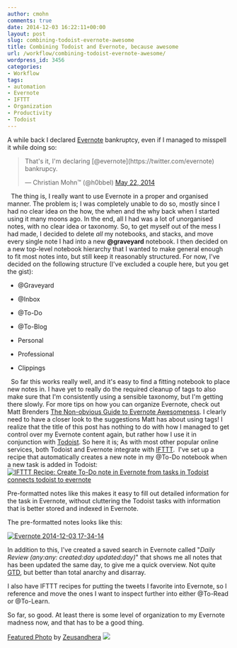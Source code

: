 ```yaml
---
author: cmohn
comments: true
date: 2014-12-03 16:22:11+00:00
layout: post
slug: combining-todoist-evernote-awesome
title: Combining Todoist and Evernote, because awesome
url: /workflow/combining-todoist-evernote-awesome/
wordpress_id: 3456
categories:
- Workflow
tags:
- automation
- Evernote
- IFTTT
- Organization
- Productivity
- Todoist
---
```


A while back I declared [Evernote](http://evernote.com) bankruptcy, even if I managed to misspell it while doing so:



<blockquote>That's it, I'm declaring [@evernote](https://twitter.com/evernote) bankrupcy.

— Christian Mohn™ (@h0bbel) [May 22, 2014](https://twitter.com/h0bbel/status/469455493631860736)</blockquote>



  The thing is, I really want to use Evernote in a proper and organised manner. The problem is; I was completely unable to do so, mostly since I had no clear idea on the how, the when and the why back when I started using it many moons ago. In the end, all I had was a lot of unorganised notes, with no clear idea or taxonomy. So, to get myself out of the mess I had made, I decided to delete _all_ my notebooks, and stacks, and move every single note I had into a new **@graveyard** notebook. I then decided on a new top-level notebook hierarchy that I wanted to make general enough to fit most notes into, but still keep it reasonably structured. For now, I've decided on the following structure (I've excluded a couple here, but you get the gist):




    
  * @Graveyard

    
  * @Inbox

    
  * @To-Do

    
  * @To-Blog

    
  * Personal

    
  * Professional

    
  * Clippings





  So far this works really well, and it's easy to find a fitting notebook to place new notes in. I have yet to really do the required cleanup of tags to also make sure that I'm consistently using a sensible taxonomy, but I'm getting there slowly. For more tips on how you can organize Evernote, check out Matt Brenders [The Non-obvious Guide to Evernote Awesomeness](http://neckbeardinfluence.com/the-non-obvious-guide-to-evernote-awesomeness/?utm_campaign=the-non-obvious-guide-to-evernote-awesomeness&utm_medium=twitter&utm_source=twitter). I clearly need to have a closer look to the suggestions Matt has about using tags! I realize that the title of this post has nothing to do with how I managed to get control over my Evernote content again, but rather how I use it in conjunction with [Todoist](https://todoist.com/). So here it is; As with most other popular online services, both Todoist and Evernote integrate with [IFTTT](https://ifttt.com/).  I've set up a recipe that automatically creates a new note in my @To-Do notebook when a new task is added in Todoist: [![IFTTT Recipe: Create To-Do note in Evernote from tasks in Todoist connects todoist to evernote](https://ifttt.com/recipe_embed_img/225874)](https://ifttt.com/view_embed_recipe/225874-create-to-do-note-in-evernote-from-tasks-in-todoist)

Pre-formatted notes like this makes it easy to fill out detailed information for the task in Evernote, without cluttering the Todoist tasks with information that is better stored and indexed in Evernote.

The pre-formatted notes looks like this:

[![Evernote 2014-12-03 17-34-14](http://vninja.net/wordpress/wp-content/uploads/2014/12/Evernote-2014-12-03-17-34-14-300x110.png)](http://vninja.net/wordpress/wp-content/uploads/2014/12/Evernote-2014-12-03-17-34-14.png)



In addition to this, I've created a saved search in Evernote called "_Daily Review (any:any: created:day updated:day)_" that shows me all notes that has been updated the same day, to give me a quick overview. Not quite [GTD](http://en.wikipedia.org/wiki/Getting_Things_Done), but better than total anarchy and disarray.

I also have IFTTT recipes for putting the tweets I favorite into Evernote, so I reference and move the ones I want to inspect further into either @To-Read or @To-Learn.

So far, so good. At least there is some level of organization to my Evernote madness now, and that has to be a good thing.

[Featured Photo](http://wpinject.com/) by [Zeusandhera](http://www.flickr.com/photos/55476234@N00/2112069242) [![](http://vninja.net/wordpress/wp-content/plugins/wp-inject/images/cc.png)](http://creativecommons.org/licenses/by-sa/2.0/)
